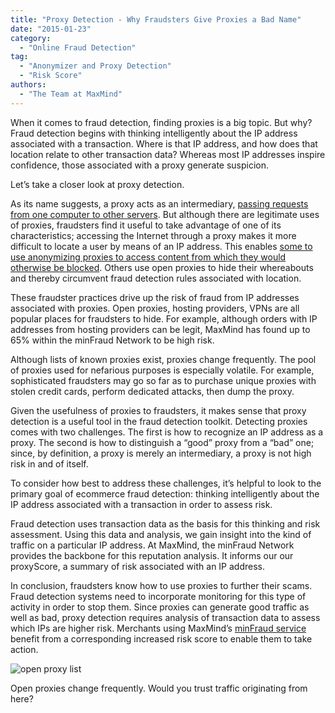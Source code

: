 ```yaml
---
title: "Proxy Detection - Why Fraudsters Give Proxies a Bad Name"
date: "2015-01-23"
category:
  - "Online Fraud Detection"
tag:
  - "Anonymizer and Proxy Detection"
  - "Risk Score"
authors:
  - "The Team at MaxMind"
---
```


When it comes to fraud detection, finding proxies is a big topic. But why? Fraud
detection begins with thinking intelligently about the IP address associated
with a transaction. Where is that IP address, and how does that location relate
to other transaction data? Whereas most IP addresses inspire confidence, those
associated with a proxy generate suspicion.

Let’s take a closer look at proxy detection.

As its name suggests, a proxy acts as an intermediary,
[passing requests from one computer to other servers](https://en.wikipedia.org/wiki/Proxy_server).
But although there are legitimate uses of proxies, fraudsters find it useful to
take advantage of one of its characteristics; accessing the Internet through a
proxy makes it more difficult to locate a user by means of an IP address. This
enables
[some to use anonymizing proxies to access content from which they would otherwise be blocked](https://cyber.law.harvard.edu/publications/2010/Circumvention_Tool_Usage).
Others use open proxies to hide their whereabouts and thereby circumvent fraud
detection rules associated with location.

These fraudster practices drive up the risk of fraud from IP addresses
associated with proxies. Open proxies, hosting providers, VPNs are all popular
places for fraudsters to hide. For example, although orders with IP addresses
from hosting providers can be legit, MaxMind has found up to 65% within the
minFraud Network to be high risk.

Although lists of known proxies exist, proxies change frequently. The pool of
proxies used for nefarious purposes is especially volatile. For example,
sophisticated fraudsters may go so far as to purchase unique proxies with stolen
credit cards, perform dedicated attacks, then dump the proxy.

Given the usefulness of proxies to fraudsters, it makes sense that proxy
detection is a useful tool in the fraud detection toolkit. Detecting proxies
comes with two challenges. The first is how to recognize an IP address as a
proxy. The second is how to distinguish a “good” proxy from a “bad” one; since,
by definition, a proxy is merely an intermediary, a proxy is not high risk in
and of itself.

To consider how best to address these challenges, it’s helpful to look to the
primary goal of ecommerce fraud detection: thinking intelligently about the IP
address associated with a transaction in order to assess risk.

Fraud detection uses transaction data as the basis for this thinking and risk
assessment. Using this data and analysis, we gain insight into the kind of
traffic on a particular IP address. At MaxMind, the minFraud Network provides
the backbone for this reputation analysis. It informs our our proxyScore, a
summary of risk associated with an IP address.

In conclusion, fraudsters know how to use proxies to further their scams. Fraud
detection systems need to incorporate monitoring for this type of activity in
order to stop them. Since proxies can generate good traffic as well as bad,
proxy detection requires analysis of transaction data to assess which IPs are
higher risk. Merchants using MaxMind’s
[minFraud service](https://www.maxmind.com/en/minfraud-services) benefit from a
corresponding increased risk score to enable them to take action.

![open proxy list](/images/2015/01/open-proxy-list-300x231.png)

Open proxies change frequently. Would you trust traffic originating from here?
